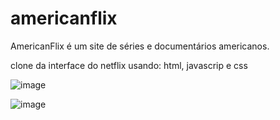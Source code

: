 # americanflix
AmericanFlix é um site de séries e documentários  americanos.

 clone da interface do netflix
 usando: html, javascrip e css
 
 ![image](https://user-images.githubusercontent.com/78730573/148610759-eee28d18-3402-4803-8be0-9bce2657984c.png)

![image](https://user-images.githubusercontent.com/78730573/148610783-2573d595-65b2-4ad3-ac72-b165f3715a51.png)
